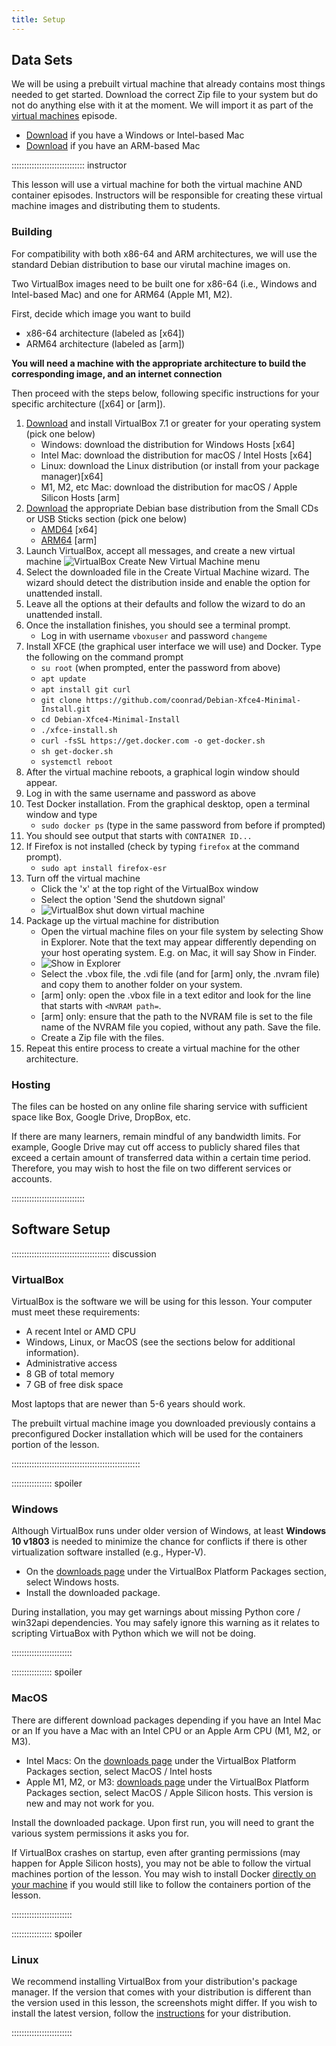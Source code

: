 ```yaml
---
title: Setup
---
```


## Data Sets

We will be using a prebuilt virtual machine that already contains most things needed to get started.  Download the correct Zip file to your system but do not do anything else with it at the moment. We will import it as part of the [virtual machines](virtualmachines.html) episode.

* [Download](#) if you have a Windows or Intel-based Mac
* [Download](#) if you have an ARM-based Mac

::::::::::::::::::::::::::::: instructor

This lesson will use a virtual machine for both the virtual machine AND container episodes. Instructors will be responsible for creating these virtual machine images and distributing them to students.

### Building
For compatibility with both x86-64 and ARM architectures, we will use the standard Debian distribution to base our virutal machine images on. 

Two VirtualBox images need to be built one for x86-64 (i.e., Windows and Intel-based Mac) and one for ARM64 (Apple M1, M2). 

First, decide which image you want to build

- x86-64 architecture (labeled as [x64])
- ARM64 architecture (labeled as [arm])

**You will need a machine with the appropriate architecture to build the corresponding image, and an internet connection** 

Then proceed with the steps below, following specific instructions for your specific architecture ([x64] or [arm]).

1. [Download](https://www.virtualbox.org/wiki/Linux_Downloads) and install VirtualBox 7.1 or greater for your operating system (pick one below)
    - Windows: download the distribution for Windows Hosts [x64]
    - Intel Mac: download the distribution for macOS / Intel Hosts [x64]
    - Linux: download the Linux distribution (or install from your package manager)[x64]
    - M1, M2, etc Mac: download the distribution for macOS / Apple Silicon Hosts [arm]
1. [Download](https://www.debian.org/distrib/netinst) the appropriate Debian base distribution from the Small CDs or USB Sticks section (pick one below)
    - [AMD64](https://cdimage.debian.org/debian-cd/current/amd64/iso-cd/debian-12.9.0-amd64-netinst.iso) [x64]
    - [ARM64](https://cdimage.debian.org/debian-cd/current/arm64/iso-cd/debian-12.9.0-arm64-netinst.iso) [arm]
1. Launch VirtualBox, accept all messages, and create a new virtual machine ![VirtualBox Create New Virtual Machine menu](instructors/fig/vbox-newvm.png)
1. Select the downloaded file in the Create Virtual Machine wizard. The wizard should detect the distribution inside and enable the option for unattended install.
1. Leave all the options at their defaults and follow the wizard to do an unattended install. 
1. Once the installation finishes, you should see a terminal prompt. 
    - Log in with username `vboxuser` and password `changeme`
1. Install XFCE (the graphical user interface we will use) and Docker. Type the following on the command prompt
    - `su root` (when prompted, enter the password from above)
    - `apt update`
    - `apt install git curl`
    - `git clone https://github.com/coonrad/Debian-Xfce4-Minimal-Install.git`
    - `cd Debian-Xfce4-Minimal-Install`
    - `./xfce-install.sh`
    - `curl -fsSL https://get.docker.com -o get-docker.sh`
    - `sh get-docker.sh`
    - `systemctl reboot`
1. After the virtual machine reboots, a graphical login window should appear.
1. Log in with the same username and password as above
1. Test Docker installation. From the graphical desktop, open a terminal window and type
    - `sudo docker ps` (type in the same password from before if prompted)
1. You should see output that starts with `CONTAINER ID...`
1. If Firefox is not installed (check by typing `firefox` at the command prompt).
    - `sudo apt install firefox-esr`
1. Turn off the virtual machine
    - Click the 'x' at the top right of the VirtualBox window
    - Select the option 'Send the shutdown signal'
    - ![VirtualBox shut down virtual machine](instructors/fig/vbox-shutdownvm.png)
1. Package up the virtual machine for distribution
    - Open the virtual machine files on your file system by selecting Show in Explorer. Note that the text may appear differently depending on your host operating system. E.g. on Mac, it will say Show in Finder.
    - ![Show in Explorer](instructors/fig/vbox-showinexplorer.png)
    - Select the .vbox file, the .vdi file (and for [arm] only, the .nvram file) and copy them to another folder on your system.
    - [arm] only: open the .vbox file in a text editor and look for the line that starts with `<NVRAM path=`.
    - [arm] only: ensure that the path to the NVRAM file is set to the file name of the NVRAM file you copied, without any path. Save the file.
    - Create a Zip file with the files.
1. Repeat this entire process to create a virtual machine for the other architecture. 


### Hosting
The files can be hosted on any online file sharing service with sufficient space like Box, Google Drive, DropBox, etc. 

If there are many learners, remain mindful of any bandwidth limits. For example, Google Drive may cut off access to publicly shared files that exceed a certain amount of transferred data within a certain time period. Therefore, you may wish to host the file on two different services or accounts.

:::::::::::::::::::::::::::::


## Software Setup

::::::::::::::::::::::::::::::::::::::: discussion

### VirtualBox

VirtualBox is the software we will be using for this lesson. Your computer must meet these requirements:

- A recent Intel or AMD CPU 
- Windows, Linux, or MacOS (see the sections below for additional information).
- Administrative access
- 8 GB of total memory
- 7 GB of free disk space

Most laptops that are newer than 5-6 years should work.

The prebuilt virtual machine image you downloaded previously contains a preconfigured Docker installation which will be used for the containers portion of the lesson.

:::::::::::::::::::::::::::::::::::::::::::::::::::

:::::::::::::::: spoiler

### Windows

Although VirtualBox runs under older version of Windows, at least **Windows 10 v1803** is needed to minimize the chance for conflicts if there is other virtualization software installed (e.g., Hyper-V). 

- On the [downloads page](https://www.virtualbox.org/wiki/Downloads) under the VirtualBox Platform Packages section, select Windows hosts.
- Install the downloaded package.

During installation, you may get warnings about missing Python core / win32api dependencies. You may safely ignore this warning as it relates to scripting VirtuaBox with Python which we will not be doing. 

::::::::::::::::::::::::

:::::::::::::::: spoiler

### MacOS

There are different download packages depending if you have an Intel Mac or an 
If you have a Mac with an Intel CPU or an Apple Arm CPU (M1, M2, or M3).

- Intel Macs: On the [downloads page](https://www.virtualbox.org/wiki/Downloads) under the VirtualBox Platform Packages section, select MacOS / Intel hosts
- Apple M1, M2, or M3: [downloads page](https://www.virtualbox.org/wiki/Downloads) under the VirtualBox Platform Packages section, select MacOS / Apple Silicon hosts. This version is new and may not work for you.

Install the downloaded package. Upon first run, you will need to grant the various system permissions it asks you for.

If VirtualBox crashes on startup, even after granting permissions (may happen for Apple Silicon hosts), you may not be able to follow the virtual machines portion of the lesson. You may wish to install Docker [directly on your machine](https://www.cprime.com/resources/blog/docker-for-mac-with-homebrew-a-step-by-step-tutorial/) if you would still like to follow the containers portion of the lesson. 

::::::::::::::::::::::::


:::::::::::::::: spoiler

### Linux

We recommend installing VirtualBox from your distribution's package manager. If the version that comes with your distribution is different than the version used in this lesson, the screenshots might differ. If you wish to install the latest version, follow the [instructions](https://www.virtualbox.org/wiki/Linux_Downloads) for your distribution.

::::::::::::::::::::::::

